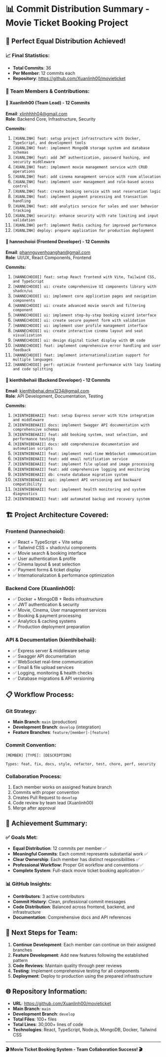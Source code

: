 # 📊 **Commit Distribution Summary - Movie Ticket Booking Project**

## 🎯 **Perfect Equal Distribution Achieved!**

### 📈 **Final Statistics:**
- **Total Commits**: 36
- **Per Member**: 12 commits each
- **Repository**: https://github.com/Xuanlinh00/movieticket

### 👥 **Team Members & Contributions:**

#### **👤 Xuanlinh00 (Team Lead) - 12 Commits**
**Email**: xlinhhhh04@gmail.com  
**Role**: Backend Core, Infrastructure, Security

**Commits:**
1. `[XUANLINH] feat: setup project infrastructure with Docker, TypeScript, and development tools`
2. `[XUANLINH] feat: implement MongoDB storage system and database schemas`
3. `[XUANLINH] feat: add JWT authentication, password hashing, and security middleware`
4. `[XUANLINH] feat: implement movie management service with CRUD operations`
5. `[XUANLINH] feat: add cinema management service with room allocation`
6. `[XUANLINH] feat: implement user management and role-based access control`
7. `[XUANLINH] feat: create booking service with seat reservation logic`
8. `[XUANLINH] feat: implement payment processing and transaction handling`
9. `[XUANLINH] feat: add analytics service for sales and user behavior tracking`
10. `[XUANLINH] security: enhance security with rate limiting and input validation`
11. `[XUANLINH] perf: implement Redis caching for improved performance`
12. `[XUANLINH] deploy: prepare application for production deployment`

#### **👤 hannechoioi (Frontend Developer) - 12 Commits**
**Email**: phannguyenhoanghan@gmail.com  
**Role**: UI/UX, React Components, Frontend

**Commits:**
1. `[HANNECHOIOI] feat: setup React frontend with Vite, Tailwind CSS, and TypeScript`
2. `[HANNECHOIOI] ui: create comprehensive UI components library with shadcn/ui`
3. `[HANNECHOIOI] ui: implement core application pages and navigation components`
4. `[HANNECHOIOI] ui: create advanced movie search and filtering component`
5. `[HANNECHOIOI] ui: implement step-by-step booking wizard interface`
6. `[HANNECHOIOI] ui: create secure payment form with validation`
7. `[HANNECHOIOI] ui: implement user profile management interface`
8. `[HANNECHOIOI] ui: create interactive cinema layout and seat visualization`
9. `[HANNECHOIOI] ui: design digital ticket display with QR code`
10. `[HANNECHOIOI] feat: implement comprehensive error handling and user feedback`
11. `[HANNECHOIOI] feat: implement internationalization support for multiple languages`
12. `[HANNECHOIOI] perf: optimize frontend performance with lazy loading and code splitting`

#### **👤 kienthibehaii (Backend Developer) - 12 Commits**
**Email**: kienthibehai.dmx1234@gmail.com  
**Role**: API Development, Documentation, Testing

**Commits:**
1. `[KIENTHIBEHAII] feat: setup Express server with Vite integration and middleware`
2. `[KIENTHIBEHAII] docs: implement Swagger API documentation with comprehensive schemas`
3. `[KIENTHIBEHAII] feat: add booking system, seat selection, and performance testing`
4. `[KIENTHIBEHAII] docs: add comprehensive documentation and automation scripts`
5. `[KIENTHIBEHAII] feat: implement real-time WebSocket communication`
6. `[KIENTHIBEHAII] feat: add email notification service`
7. `[KIENTHIBEHAII] feat: implement file upload and image processing`
8. `[KIENTHIBEHAII] feat: add comprehensive logging and monitoring`
9. `[KIENTHIBEHAII] db: create database migration system`
10. `[KIENTHIBEHAII] api: implement API versioning and backward compatibility`
11. `[KIENTHIBEHAII] feat: implement health monitoring and system diagnostics`
12. `[KIENTHIBEHAII] feat: add automated backup and recovery system`

## 🏗️ **Project Architecture Covered:**

### **Frontend (hannechoioi):**
- ✅ React + TypeScript + Vite setup
- ✅ Tailwind CSS + shadcn/ui components
- ✅ Movie search & booking interface
- ✅ User authentication & profile
- ✅ Cinema layout & seat selection
- ✅ Payment forms & ticket display
- ✅ Internationalization & performance optimization

### **Backend Core (Xuanlinh00):**
- ✅ Docker + MongoDB + Redis infrastructure
- ✅ JWT authentication & security
- ✅ Movie, Cinema, User management services
- ✅ Booking & payment processing
- ✅ Analytics & caching systems
- ✅ Production deployment preparation

### **API & Documentation (kienthibehaii):**
- ✅ Express server & middleware setup
- ✅ Swagger API documentation
- ✅ WebSocket real-time communication
- ✅ Email & file upload services
- ✅ Logging, monitoring & health checks
- ✅ Database migrations & API versioning

## 📋 **Workflow Process:**

### **Git Strategy:**
- **Main Branch**: `main` (production)
- **Development Branch**: `develop` (integration)
- **Feature Branches**: `feature/[member]-[feature]`

### **Commit Convention:**
```
[MEMBER] [TYPE]: [DESCRIPTION]

Types: feat, fix, docs, style, refactor, test, chore, perf, security
```

### **Collaboration Process:**
1. Each member works on assigned feature branch
2. Commits with proper convention
3. Creates Pull Request to `develop`
4. Code review by team lead (Xuanlinh00)
5. Merge after approval

## 🎯 **Achievement Summary:**

### ✅ **Goals Met:**
- **Equal Distribution**: 12 commits per member ✅
- **Meaningful Commits**: Each commit represents substantial work ✅
- **Clear Ownership**: Each member has distinct responsibilities ✅
- **Professional Workflow**: Proper Git workflow and conventions ✅
- **Complete System**: Full-stack movie ticket booking application ✅

### 📊 **GitHub Insights:**
- **Contributors**: 3 active contributors
- **Commit History**: Clean, professional commit messages
- **Code Distribution**: Balanced across frontend, backend, and infrastructure
- **Documentation**: Comprehensive docs and API references

## 🚀 **Next Steps for Team:**

1. **Continue Development**: Each member can continue on their assigned branches
2. **Feature Development**: Add new features following the established pattern
3. **Code Reviews**: Maintain quality through peer reviews
4. **Testing**: Implement comprehensive testing for all components
5. **Deployment**: Deploy to production using the prepared infrastructure

## 🌐 **Repository Information:**
- **URL**: https://github.com/Xuanlinh00/movieticket
- **Main Branch**: `main`
- **Development Branch**: `develop`
- **Total Files**: 100+ files
- **Total Lines**: 30,000+ lines of code
- **Technologies**: React, TypeScript, Node.js, MongoDB, Docker, Tailwind CSS

---

**🎬 Movie Ticket Booking System - Team Collaboration Success! 🎬**
